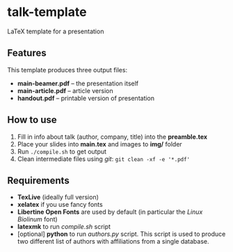 # talk-template
LaTeX template for a presentation

## Features
This template produces three output files:
 * **main-beamer.pdf** – the presentation itself
 * **main-article.pdf** – article version
 * **handout.pdf** – printable version of presentation

## How to use
1. Fill in info about talk (author, company, title) into the **preamble.tex**
2. Place your slides into **main.tex** and images to **img/** folder
3. Run `./compile.sh` to get output
4. Clean intermediate files using *git*: `git clean -xf -e '*.pdf'`

## Requirements
* **TexLive** (ideally full version)
* **xelatex** if you use fancy fonts
* **Libertine Open Fonts** are used by default
  (in particular the *Linux Biolinum* font)
* **latexmk** to run *compile.sh* script
* [optional] **python** to run *authors.py* script. This script is used to
  produce two different list of authors with affiliations from a single
  database.



